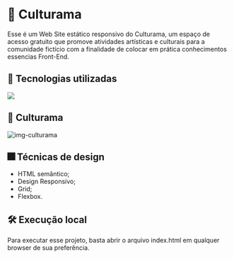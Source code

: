 # 🎉 Culturama
Esse é um Web Site estático responsivo do Culturama, um espaço de acesso gratuito que promove atividades artísticas e culturais para a comunidade fictício com a finalidade de colocar em prática conhecimentos essencias Front-End.

## 🚀 Tecnologias utilizadas
<div align="left">
    <a href="https://skillicons.dev">
        <img src="https://skillicons.dev/icons?i=html,css"/>
    </a>
</div>

## 🪩 Culturama
![img-culturama](https://github.com/user-attachments/assets/cd417cda-aa04-4913-9e62-3cb5ec2ef358)

## 🎆 Técnicas de design
- HTML semântico;
- Design Responsivo;
- Grid;
- Flexbox.

## 🛠️ Execução local
Para executar esse projeto, basta abrir o arquivo index.html em qualquer browser de sua preferência.
